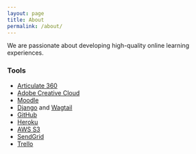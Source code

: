 ```yaml
---
layout: page
title: About
permalink: /about/
---
```


We are passionate about developing high-quality online learning experiences.

### Tools

* [Articulate 360](https://www.articulate.com/360/)
* [Adobe Creative Cloud](https://www.adobe.com/ca/creativecloud.html)
* [Moodle](https://moodle.org/)
* [Django](https://www.djangoproject.com/) and [Wagtail](https://wagtail.io/)
* [GitHub](https://github.com/)
* [Heroku](https://www.heroku.com/)
* [AWS S3](https://aws.amazon.com/s3/)
* [SendGrid](https://sendgrid.com/)
* [Trello](https://trello.com/)
